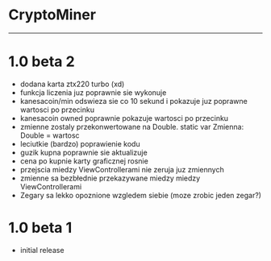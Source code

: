 # CryptoMiner
---------------
# 1.0 beta 2 
- dodana karta ztx220 turbo (xd)
- funkcja liczenia juz poprawnie sie wykonuje
- kanesacoin/min odswieza sie co 10 sekund i pokazuje juz poprawne wartosci po przecinku 
- kanesacoin owned poprawnie pokazuje wartosci po przecinku 
- zmienne zostaly przekonwertowane na Double. static var Zmienna: Double = wartosc
- leciutkie (bardzo) poprawienie kodu 
- guzik kupna poprawnie sie aktualizuje 
- cena po kupnie karty graficznej rosnie 
- przejscia miedzy ViewControllerami nie zeruja juz zmiennych
- zmienne sa bezbłednie przekazywane miedzy miedzy ViewControllerami 
- Zegary sa lekko opoznione wzgledem siebie (moze zrobic jeden zegar?)


# 1.0 beta 1
- initial release 
